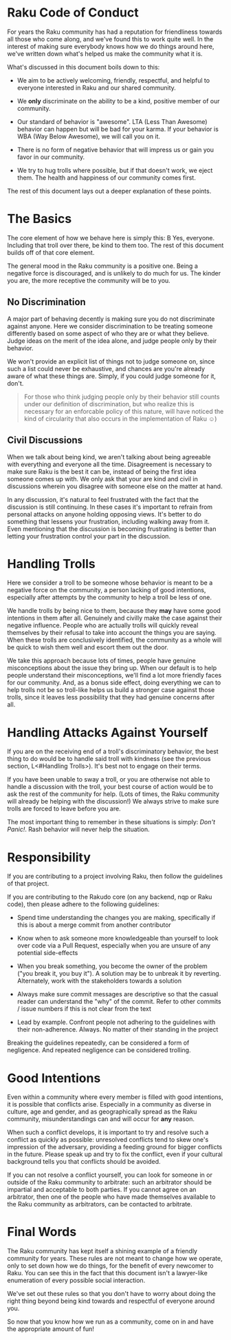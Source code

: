 Raku Code of Conduct
====================

For years the Raku community has had a reputation for friendliness towards all those who come along, and we've found this to work quite well. In the interest of making sure everybody knows how we do things around here, we've written down what's helped us make the community what it is.

What's discussed in this document boils down to this:

* We aim to be actively welcoming, friendly, respectful, and helpful to everyone interested in Raku and our shared community.

* We **only** discriminate on the ability to be a kind, positive member of our community.

* Our standard of behavior is "awesome".  LTA (Less Than Awesome) behavior can happen but will be bad for your karma.  If your behavior is WBA (Way Below Awesome), we will call you on it.

* There is no form of negative behavior that will impress us or gain you favor in our community.

* We try to hug trolls where possible, but if that doesn't work, we eject them.  The health and happiness of our community comes first.

The rest of this document lays out a deeper explanation of these points.

# The Basics

The core element of how we behave here is simply this: B<Be kind to everyone.> Yes, everyone. Including that troll over there, be kind to them too. The rest of this document builds off of that core element.

The general mood in the Raku community is a positive one. Being a negative force is discouraged, and is unlikely to do much for us. The kinder you are, the more receptive the community will be to you.

## No Discrimination

A major part of behaving decently is making sure you do not discriminate against anyone. Here we consider discrimination to be treating someone differently based on some aspect of who they are or what they believe. Judge ideas on the merit of the idea alone, and judge people only by their behavior.

We won't provide an explicit list of things not to judge someone on, since such a list could never be exhaustive, and chances are you're already aware of what these things are. Simply, if you could judge someone for it, don't.

> For those who think judging people only by their behavior still counts under our definition of discrimination, but who realize this is necessary for an enforcable policy of this nature, will have noticed the kind of circularity that also occurs in the implementation of Raku ☺)

## Civil Discussions

When we talk about being kind, we aren't talking about being agreeable with everything and everyone all the time. Disagreement is necessary to make sure Raku is the best it can be, instead of being the first idea someone comes up with. We only ask that your are kind and civil in discussions wherein you disagree with someone else on the matter at hand.

In any discussion, it's natural to feel frustrated with the fact that the discussion is still continuing. In these cases it's important to refrain from personal attacks on anyone holding opposing views. It's better to do something that lessens your frustration, including walking away from it. Even mentioning that the discussion is becoming frustrating is better than letting your frustration control your part in the discussion.

# Handling Trolls

Here we consider a troll to be someone whose behavior is meant to be a negative force on the community, a person lacking of good intentions, especially after attempts by the community to help a troll be less of one.

We handle trolls by being nice to them, because they **may** have some good intentions in them after all. Genuinely and civilly make the case against their negative influence. People who are actually trolls will quickly reveal themselves by their refusal to take into account the things you are saying. When these trolls are conclusively identified, the community as a whole will be quick to wish them well and escort them out the door.

We take this approach because lots of times, people have genuine misconceptions about the issue they bring up. When our default is to help people understand their misconceptions, we'll find a lot more friendly faces for our community. And, as a bonus side effect, doing everything we can to help trolls not be so troll-like helps us build a stronger case against those trolls, since it leaves less possibility that they had genuine concerns after all.

# Handling Attacks Against Yourself

If you are on the receiving end of a troll's discriminatory behavior, the best thing to do would be to handle said troll with kindness (see the previous section, L<#Handling Trolls>). It's best not to engage on their terms.

If you have been unable to sway a troll, or you are otherwise not able to handle a discussion with the troll, your best course of action would be to ask the rest of the community for help. (Lots of times, the Raku community will already be helping with the discussion!) We always strive to make sure trolls are forced to leave before you are.

The most important thing to remember in these situations is simply: *Don't Panic!*.  Rash behavior will never help the situation.

# Responsibility

If you are contributing to a project involving Raku, then follow the guidelines of that project.

If you are contributing to the Rakudo core (on any backend, nqp or Raku code), then please adhere to the following guidelines:

- Spend time understanding the changes you are making, specifically if this is about a merge commit from another contributor

- Know when to ask someone more knowledgeable than yourself to look over code via a Pull Request, especially when you are unsure of any potential side-effects

- When you break something, you become the owner of the problem ("you break it, you buy it").  A solution may be to unbreak it by reverting.  Alternately, work with the stakeholders towards a solution

- Always make sure commit messages are descriptive so that the casual reader can understand the "why" of the commit.  Refer to other commits / issue numbers if this is not clear from the text

- Lead by example.  Confront people not adhering to the guidelines with their non-adherence.  Always.  No matter of their standing in the project

Breaking the guidelines repeatedly, can be considered a form of negligence.  And repeated negligence can be considered trolling.

# Good Intentions

Even within a community where every member is filled with good intentions, it is possible that conflicts arise.  Especially in a community as diverse in culture, age and gender, and as geographically spread as the Raku community, misunderstandings can and will occur for **any** reason.

When such a conflict develops, it is important to try and resolve such a conflict as quickly as possible: unresolved conflicts tend to skew one's impression of the adversary, providing a feeding ground for bigger conflicts in the future.  Please speak up and try to fix the conflict, even if your cultural background tells you that conflicts should be avoided.

If you can not resolve a conflict yourself, you can look for someone in or outside of the Raku community to arbitrate: such an arbitrator should be impartial and acceptable to both parties.  If you cannot agree on an arbitrator, then one of the people who have made themselves available to the Raku community as arbitrators, can be contacted to arbitrate.

# Final Words

The Raku community has kept itself a shining example of a friendly community for years. These rules are not meant to change how we operate, only to set down how we do things, for the benefit of every newcomer to Raku. You can see this in the fact that this document isn't a lawyer-like enumeration of every possible social interaction.

We've set out these rules so that you don't have to worry about doing the right thing beyond being kind towards and respectful of everyone around you.

So now that you know how we run as a community, come on in and have the appropriate amount of fun!
